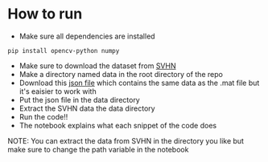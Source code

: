 # How to run
- Make sure all dependencies are installed
```shell
pip install opencv-python numpy
```
- Make sure to download the dataset from [SVHN](http://ufldl.stanford.edu/housenumbers/ "dataset")
- Make a directory named data in the root directory of the repo
- Download this [json file](https://drive.google.com/file/d/1-5jywrRvUJUti-amZ_H1EHn8x5jctzS2/view "JSON") which contains the same data as the .mat file but it's eaisier to work with
- Put the json file in the data directory
- Extract the SVHN data the data directory
- Run the code!!
- The notebook explains what each snippet of the code does

NOTE: You can extract the data from SVHN in the directory you like but make sure to change the path variable in the notebook
